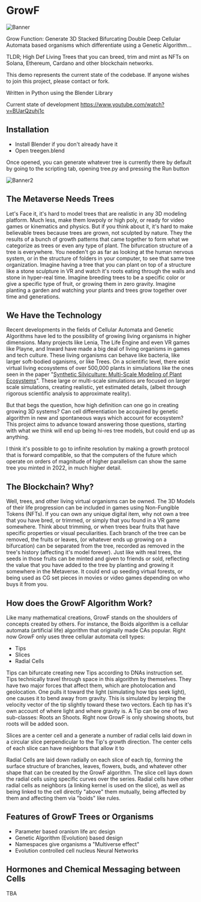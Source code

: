 # GrowF
![Banner](https://user-images.githubusercontent.com/1012779/144693909-a46458a3-2b72-4e3c-84ed-038187e7eac6.png)

Grow Function: Generate 3D Stacked Bifurcating Double Deep Cellular Automata based organisms which differentiate using a Genetic Algorithm... 

TLDR; High Def Living Trees that you can breed, trim and mint as NFTs on Solana, Ethereum, Cardano and other blockchain networks.

This demo represents the current state of the codebase.  If anyone wishes to join this project, please contact or fork.

Written in Python using the Blender Library

Current state of development https://www.youtube.com/watch?v=BUarQzuhj1c

## Installation
* Install Blender if you don't already have it
* Open treegen.blend

Once opened, you can generate whatever tree is currently there by default by going to the scripting tab, opening tree.py and pressing the Run button

![Banner2](https://user-images.githubusercontent.com/1012779/144967405-9696e42b-45a9-45ac-90e8-0b153df6ccc4.png)

## The Metaverse Needs Trees

Let's Face it, it's hard to model trees that are realistic in any 3D modeling platform.  Much less, make them lowpoly or high poly, or ready for video games or kinematics and physics. But if you think about it, it's hard to make believable trees because trees are grown, not sculpted by nature. They the results of a bunch of growth patterns that came together to form what we categorize as trees or even any type of plant.  The bifurcation structure of a tree is everywhere.  You needen't go as far as looking at the human nervous system, or in the structure of folders in your computer, to see that same tree organization.  Imagine having a tree that you can plant on top of a structure like a stone sculpture in VR and watch it's roots eating through the walls and stone in hyper-real time.  Imagine breeding trees to be a specific color or give a specific type of fruit, or growing them in zero gravity.  Imagine planting a garden and watching your plants and trees grow together over time and generations.

## We Have the Technology

Recent developments in the fields of Cellular Automata and Genetic Algorithms have led to the possibility of growing living organisms in higher dimensions.  Many projects like Lenia, The Life Engine and even VR games like Playne, and Inward have made a big deal of living organisms in games and tech culture.  These living organisms can behave like bacteria, like larger soft-bodied oganisms, or like Trees.  On a scientific level, there exist virtual living ecosystems of over 500,000 plants in simulations like the ones seen in the paper "[Synthetic Silviculture: Multi-Scale Modeling of Plant Ecosystems](https://storage.googleapis.com/pirk.io/projects/synthetic_silviculture/index.html)". These large or multi-scale simulations are focused on larger scale simulations, creating realistic, yet estimated details, (albeit through rigorous scientific analysis to approximate reality). 

But that begs the question, how high definition can one go in creating growing 3D systems?  Can cell differentiation be accquired by genetic algorithm in new and spontaneous ways which account for ecosystem? This project aims to advance toward answering those questions, starting with what we think will end up being hi-res tree models, but could end up as anything.

I think it's possible to go to infinite resolution by making a growth protocol that is forward compatible, so that the computers of the future which operate on orders of magnitude of higher parallelism can show the same tree you minted in 2022, in much higher detail.

## The Blockchain? Why?

Well, trees, and other living virtual organisms can be owned.  The 3D Models of their life progression can be included in games using Non-Fungible Tokens (NFTs).  If you can own any unique digital item, why not own a tree that you have bred, or trimmed, or simply that you found in a VR game somewhere.  Think about trimming, or when trees bear fruits that have specific properties or visual peculiarities.  Each branch of the tree can be removed, the fruits or leaves, (or whatever ends up growing on a bifurcation) can be separated from the tree, recorded as removed in the tree's history (affecting it's model forever).  Just like with real trees, the seeds in those fruits can be minted and given to friends or sold, reflecting the value that you have added to the tree by planting and growing it somewhere in the Metaverse.  It could end up seeding virtual forests, or being used as CG set pieces in movies or video games depending on who buys it from you.

## How does the GrowF Algorithm Work?

Like many mathematical creations, GrowF stands on the shoulders of concepts created by others.  For instance, the Boids algorithm is a cellular automata (artificial life) algorithm that originally made CAs popular.  Right now GrowF only uses three cellular automata cell types:

* Tips
* Slices
* Radial Cells

Tips can bifurcate creating new Tips according to DNAs instruction set.  Tips technically travel through space in this algorithm by themselves.  They have two major forces that affect them, which are photolocation and geolocation.  One pulls it toward the light (simulating how tips seek light), one causes it to bend away from gravity.  This is simulated by lerping the velocity vector of the tip slightly toward these two vectors.  Each tip has it's own account of where light and where gravity is.  A Tip can be one of two sub-classes: Roots an Shoots.  Right now GrowF is only showing shoots, but roots will be added soon.  

Slices are a center cell and a generate a number of radial cells laid down in a circular slice perpendicular to the Tip's growth direction.  The center cells of each slice can have neighbors that allow it to 

Radial Cells are laid down radially on each slice of each tip, forming the surface structure of branches, leaves, flowers, buds, and whatever other shape that can be created by the GrowF algorithm. The slice cell lays down the radial cells using specific curves over the series.  Radial cells have other radial cells as neighbors (a linking kernel is used on the slice), as well as being linked to the cell directly "above" them mutually, being affected by them and affecting them via "boids" like rules.

## Features of GrowF Trees or Organisms

* Parameter based oranism life arc design
* Genetic Algorithm (Evolution) based design
* Namespaces give organisms a "Multiverse effect"
* Evolution controlled cell nucleus Neural Networks

## Hormones and Chemical Messaging between Cells

TBA
